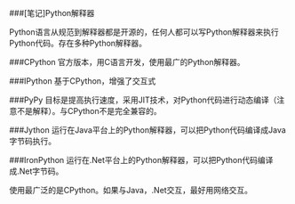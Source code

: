 ###[笔记]Python解释器

Python语言从规范到解释器都是开源的，任何人都可以写Python解释器来执行Python代码。存在多种Python解释器。

###CPython
官方版本，用C语言开发，使用最广的Python解释器。

###IPython
基于CPython，增强了交互式

###PyPy
目标是提高执行速度，采用JIT技术，对Python代码进行动态编译（注意不是解释）。与CPython不是完全兼容的。

###Jython
运行在Java平台上的Python解释器，可以把Python代码编译成Java字节码执行。

###IronPython
运行在.Net平台上的Python解释器，可以把Python代码编译成.Net字节码。

使用最广泛的是CPython。如果与Java，.Net交互，最好用网络交互。